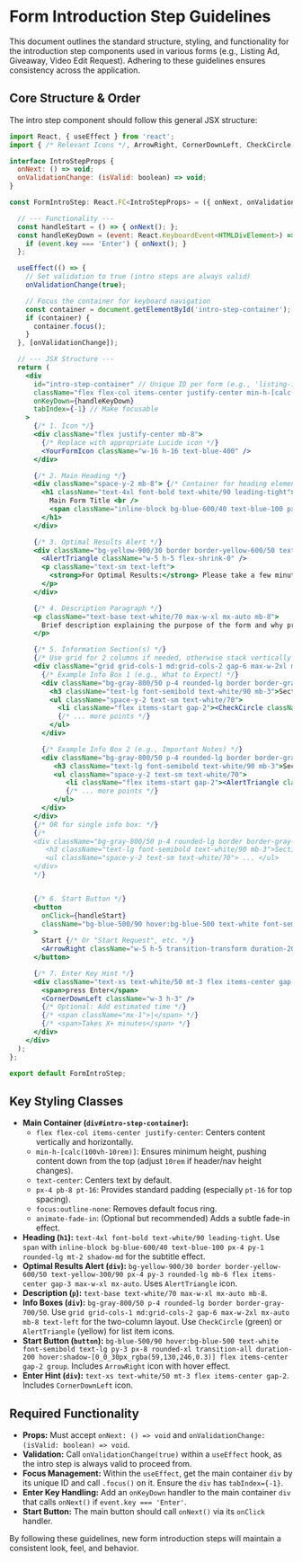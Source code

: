 # Form Introduction Step Guidelines

This document outlines the standard structure, styling, and functionality for the introduction step components used in various forms (e.g., Listing Ad, Giveaway, Video Edit Request). Adhering to these guidelines ensures consistency across the application.

## Core Structure & Order

The intro step component should follow this general JSX structure:

```jsx
import React, { useEffect } from 'react';
import { /* Relevant Icons */, ArrowRight, CornerDownLeft, CheckCircle, AlertTriangle } from 'lucide-react';

interface IntroStepProps {
  onNext: () => void;
  onValidationChange: (isValid: boolean) => void;
}

const FormIntroStep: React.FC<IntroStepProps> = ({ onNext, onValidationChange }) => {

  // --- Functionality ---
  const handleStart = () => { onNext(); };
  const handleKeyDown = (event: React.KeyboardEvent<HTMLDivElement>) => {
    if (event.key === 'Enter') { onNext(); }
  };

  useEffect(() => {
    // Set validation to true (intro steps are always valid)
    onValidationChange(true);

    // Focus the container for keyboard navigation
    const container = document.getElementById('intro-step-container'); // Use a unique ID per form
    if (container) {
      container.focus();
    }
  }, [onValidationChange]);

  // --- JSX Structure ---
  return (
    <div
      id="intro-step-container" // Unique ID per form (e.g., 'listing-intro-step-container')
      className="flex flex-col items-center justify-center min-h-[calc(100vh-10rem)] text-center px-4 pb-8 pt-16 focus:outline-none animate-fade-in"
      onKeyDown={handleKeyDown}
      tabIndex={-1} // Make focusable
    >
      {/* 1. Icon */}
      <div className="flex justify-center mb-8">
        {/* Replace with appropriate Lucide icon */}
        <YourFormIcon className="w-16 h-16 text-blue-400" />
      </div>

      {/* 2. Main Heading */}
      <div className="space-y-2 mb-8"> {/* Container for heading elements */}
        <h1 className="text-4xl font-bold text-white/90 leading-tight">
          Main Form Title <br />
          <span className="inline-block bg-blue-600/40 text-blue-100 px-4 py-1 rounded-lg mt-2 shadow-md">Catchy Subtitle!</span>
        </h1>
      </div>

      {/* 3. Optimal Results Alert */}
      <div className="bg-yellow-900/30 border border-yellow-600/50 text-yellow-300/90 px-4 py-3 rounded-lg mb-6 flex items-center gap-3 max-w-xl mx-auto">
        <AlertTriangle className="w-5 h-5 flex-shrink-0" />
        <p className="text-sm text-left">
          <strong>For Optimal Results:</strong> Please take a few minutes to complete this form with as much detail as possible.
        </p>
      </div>

      {/* 4. Description Paragraph */}
      <p className="text-base text-white/70 max-w-xl mx-auto mb-8">
        Brief description explaining the purpose of the form and why providing details is important.
      </p>

      {/* 5. Information Section(s) */}
      {/* Use grid for 2 columns if needed, otherwise stack vertically */}
      <div className="grid grid-cols-1 md:grid-cols-2 gap-6 max-w-2xl mx-auto mb-8 text-left">
        {/* Example Info Box 1 (e.g., What to Expect) */}
        <div className="bg-gray-800/50 p-4 rounded-lg border border-gray-700/50">
          <h3 className="text-lg font-semibold text-white/90 mb-3">Section Title 1:</h3>
          <ul className="space-y-2 text-sm text-white/70">
            <li className="flex items-start gap-2"><CheckCircle className="w-4 h-4 text-green-400 mt-0.5 flex-shrink-0" /><span>Detail point 1.</span></li>
            {/* ... more points */}
          </ul>
        </div>

        {/* Example Info Box 2 (e.g., Important Notes) */}
        <div className="bg-gray-800/50 p-4 rounded-lg border border-gray-700/50">
           <h3 className="text-lg font-semibold text-white/90 mb-3">Section Title 2:</h3>
           <ul className="space-y-2 text-sm text-white/70">
              <li className="flex items-start gap-2"><AlertTriangle className="w-4 h-4 text-yellow-400 mt-0.5 flex-shrink-0" /><span>Important note 1.</span></li>
              {/* ... more points */}
           </ul>
        </div>
      </div>
      {/* OR for single info box: */}
      {/*
      <div className="bg-gray-800/50 p-4 rounded-lg border border-gray-700/50 max-w-xl mx-auto mb-8 text-left">
         <h3 className="text-lg font-semibold text-white/90 mb-3">Section Title:</h3>
         <ul className="space-y-2 text-sm text-white/70"> ... </ul>
      </div>
      */}


      {/* 6. Start Button */}
      <button
        onClick={handleStart}
        className="bg-blue-500/90 hover:bg-blue-500 text-white font-semibold text-lg py-3 px-8 rounded-xl transition-all duration-200 hover:shadow-[0_0_30px_rgba(59,130,246,0.3)] flex items-center gap-2 group"
      >
        Start {/* Or "Start Request", etc. */}
        <ArrowRight className="w-5 h-5 transition-transform duration-200 group-hover:translate-x-1" />
      </button>

      {/* 7. Enter Key Hint */}
      <div className="text-xs text-white/50 mt-3 flex items-center gap-2">
        <span>press Enter</span>
        <CornerDownLeft className="w-3 h-3" />
        {/* Optional: Add estimated time */}
        {/* <span className="mx-1">|</span> */}
        {/* <span>Takes X+ minutes</span> */}
      </div>
    </div>
  );
};

export default FormIntroStep;
```

## Key Styling Classes

-   **Main Container (`div#intro-step-container`):**
    -   `flex flex-col items-center justify-center`: Centers content vertically and horizontally.
    -   `min-h-[calc(100vh-10rem)]`: Ensures minimum height, pushing content down from the top (adjust `10rem` if header/nav height changes).
    -   `text-center`: Centers text by default.
    -   `px-4 pb-8 pt-16`: Provides standard padding (especially `pt-16` for top spacing).
    -   `focus:outline-none`: Removes default focus ring.
    -   `animate-fade-in`: (Optional but recommended) Adds a subtle fade-in effect.
-   **Heading (`h1`):** `text-4xl font-bold text-white/90 leading-tight`. Use `span` with `inline-block bg-blue-600/40 text-blue-100 px-4 py-1 rounded-lg mt-2 shadow-md` for the subtitle effect.
-   **Optimal Results Alert (`div`):** `bg-yellow-900/30 border border-yellow-600/50 text-yellow-300/90 px-4 py-3 rounded-lg mb-6 flex items-center gap-3 max-w-xl mx-auto`. Uses `AlertTriangle` icon.
-   **Description (`p`):** `text-base text-white/70 max-w-xl mx-auto mb-8`.
-   **Info Boxes (`div`):** `bg-gray-800/50 p-4 rounded-lg border border-gray-700/50`. Use `grid grid-cols-1 md:grid-cols-2 gap-6 max-w-2xl mx-auto mb-8 text-left` for the two-column layout. Use `CheckCircle` (green) or `AlertTriangle` (yellow) for list item icons.
-   **Start Button (`button`):** `bg-blue-500/90 hover:bg-blue-500 text-white font-semibold text-lg py-3 px-8 rounded-xl transition-all duration-200 hover:shadow-[0_0_30px_rgba(59,130,246,0.3)] flex items-center gap-2 group`. Includes `ArrowRight` icon with hover effect.
-   **Enter Hint (`div`):** `text-xs text-white/50 mt-3 flex items-center gap-2`. Includes `CornerDownLeft` icon.

## Required Functionality

-   **Props:** Must accept `onNext: () => void` and `onValidationChange: (isValid: boolean) => void`.
-   **Validation:** Call `onValidationChange(true)` within a `useEffect` hook, as the intro step is always valid to proceed from.
-   **Focus Management:** Within the `useEffect`, get the main container `div` by its unique ID and call `.focus()` on it. Ensure the `div` has `tabIndex={-1}`.
-   **Enter Key Handling:** Add an `onKeyDown` handler to the main container `div` that calls `onNext()` if `event.key === 'Enter'`.
-   **Start Button:** The main button should call `onNext()` via its `onClick` handler.

By following these guidelines, new form introduction steps will maintain a consistent look, feel, and behavior.